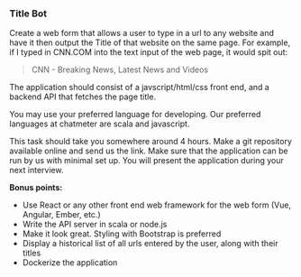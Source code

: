 ### Title Bot

Create a web form that allows a user to type in a url to any website and have it then output the Title of that website on the same page. For example, if I typed in CNN.COM into the text input of the web page, it would spit out:

> CNN - Breaking News, Latest News and Videos

The application should consist of a javscript/html/css front end, and a backend API that fetches the page title.

You may use your preferred language for developing. Our preferred languages at chatmeter are scala and javascript.

This task should take you somewhere around 4 hours. Make a git repository available online and send us the link. Make sure that the application can be run by us with minimal set up. You will present the application during your next interview.

**Bonus points:**
- Use React or any other front end web framework for the web form (Vue, Angular, Ember, etc.)
- Write the API server in scala or node.js
- Make it look great. Styling with Bootstrap is preferred
- Display a historical list of all urls entered by the user, along with their titles
- Dockerize the application